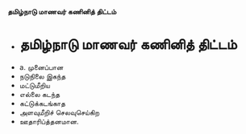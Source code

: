 **தமிழ்நாடு மாணவர் கணினித் திட்டம்**
- # தமிழ்நாடு மாணவர் கணினித் திட்டம்
- a. முனைப்பான
- நடுநிலை இகந்த
- மட்டுமீறிய
- எல்லை கடந்த
- கட்டுக்கடங்காத
- அளவுமீறிச் செலவுசெய்கிற
- ஊதாரிப்த்தனமான.

